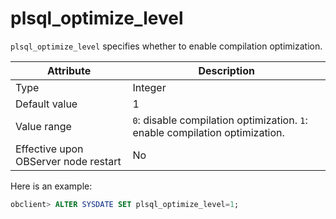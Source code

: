plsql_optimize_level
=========================================

`plsql_optimize_level` specifies whether to enable compilation optimization.


| Attribute | Description |
|------------------|------------------------------------|
| Type | Integer |
| Default value | 1 |
| Value range | `0`: disable compilation optimization. `1`: enable compilation optimization. |
| Effective upon OBServer node restart | No |



Here is an example:

```sql
obclient> ALTER SYSDATE SET plsql_optimize_level=1;
```


